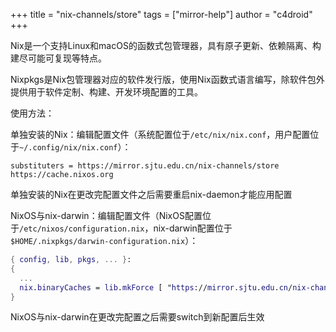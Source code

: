 +++
title = "nix-channels/store"
tags = ["mirror-help"]
author = "c4droid"
+++

Nix是一个支持Linux和macOS的函数式包管理器，具有原子更新、依赖隔离、构建尽可能可复现等特点。

Nixpkgs是Nix包管理器对应的软件发行版，使用Nix函数式语言编写，除软件包外提供用于软件定制、构建、开发环境配置的工具。

使用方法：

单独安装的Nix：编辑配置文件（系统配置位于`/etc/nix/nix.conf`，用户配置位于`~/.config/nix/nix.conf`）：

```
substituters = https://mirror.sjtu.edu.cn/nix-channels/store https://cache.nixos.org
```

单独安装的Nix在更改完配置文件之后需要重启nix-daemon才能应用配置

NixOS与nix-darwin：编辑配置文件（NixOS配置位于`/etc/nixos/configuration.nix`，nix-darwin配置位于`$HOME/.nixpkgs/darwin-configuration.nix`）：

``` nix
{ config, lib, pkgs, ... }:
{
  ...
  nix.binaryCaches = lib.mkForce [ "https://mirror.sjtu.edu.cn/nix-channels/store" "https://cache.nixos.org" ];
}
```

NixOS与nix-darwin在更改完配置之后需要switch到新配置后生效
